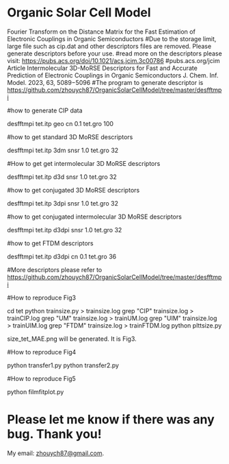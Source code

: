 # Organic Solar Cell Model
Fourier Transform on the Distance Matrix for the Fast Estimation of Electronic Couplings in Organic Semiconductors
#Due to the storage limit, large file such as cip.dat and other descriptors files are removed. Please generate descriptors before your use.
#read more on the descriptors please visit: https://pubs.acs.org/doi/10.1021/acs.jcim.3c00786
#pubs.acs.org/jcim Article
Intermolecular 3D-MoRSE Descriptors for Fast and Accurate Prediction of Electronic Couplings in Organic Semiconductors
J. Chem. Inf. Model. 2023, 63, 5089−5096
#The program to generate descriptor is https://github.com/zhouych87/OrganicSolarCellModel/tree/master/desfftmpi

#how to generate CIP data

desfftmpi tet.itp geo cn 0.1 tet.gro 100

#how to get standard 3D MoRSE descriptors

desfftmpi tet.itp 3dm snsr 1.0 tet.gro 32

#How to get get intermolecular 3D MoRSE descriptors

desfftmpi tet.itp d3d snsr 1.0 tet.gro 32

#how to get conjugated 3D MoRSE descriptors

desfftmpi tet.itp 3dpi snsr 1.0 tet.gro 32

#how to get conjugated intermolecular 3D MoRSE descriptors

desfftmpi tet.itp d3dpi snsr 1.0 tet.gro 32

#how to get FTDM descriptors

desfftmpi tet.itp d3dpi cn 0.1 tet.gro 36

#More descriptors please refer to https://github.com/zhouych87/OrganicSolarCellModel/tree/master/desfftmpi

#How to reproduce Fig3 

cd tet
python trainsize.py > trainsize.log
grep "CIP" trainsize.log > trainCIP.log
grep "UM" trainsize.log > trainUM.log
grep "UIM" trainsize.log > trainUIM.log
grep "FTDM" trainsize.log > trainFTDM.log
python plttsize.py 

size_tet_MAE.png will be generated. It is Fig3.

#How to reproduce Fig4 

python transfer1.py
python transfer2.py

#How to reproduce Fig5 

python filmfitplot.py

# Please let me know if there was any bug. Thank you! 
My email: zhouych87@gmail.com.
